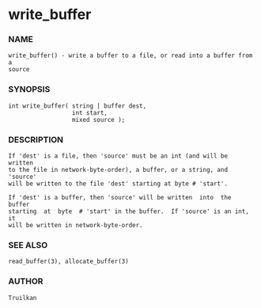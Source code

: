 # write_buffer

### NAME

    write_buffer() - write a buffer to a file, or read into a buffer from a
    source

### SYNOPSIS

    int write_buffer( string | buffer dest,
                      int start,
                      mixed source );

### DESCRIPTION

    If 'dest' is a file, then 'source' must be an int (and will be  written
    to the file in network-byte-order), a buffer, or a string, and 'source'
    will be written to the file 'dest' starting at byte # 'start'.

    If 'dest' is a buffer, then 'source' will be written  into  the  buffer
    starting  at  byte  # 'start' in the buffer.  If 'source' is an int, it
    will be written in network-byte-order.

### SEE ALSO

    read_buffer(3), allocate_buffer(3)

### AUTHOR

    Truilkan


